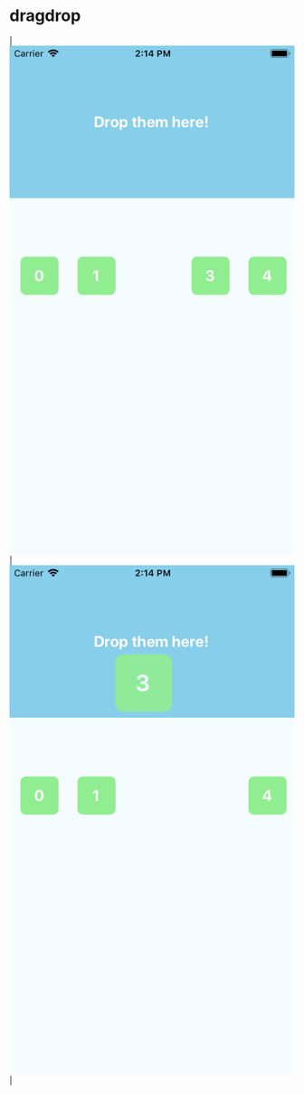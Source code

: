 # dragdrop


| <img src="./Simulator Screen Shot - iPhone 8 - 2019-06-14 at 14.14.31.png" alt="Screenshot of the example app"/> |<img   src="./Simulator Screen Shot - iPhone 8 - 2019-06-14 at 14.14.37.png" alt="Screenshot of the example app"/>|
